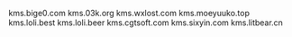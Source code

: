 kms.bige0.com
kms.03k.org
kms.wxlost.com
kms.moeyuuko.top
kms.loli.best
kms.loli.beer
kms.cgtsoft.com
kms.sixyin.com
kms.litbear.cn